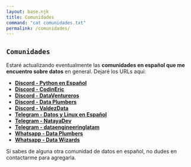 ```yaml
---
layout: base.njk
title: Comunidades
command: "cat comunidades.txt"
permalink: /comunidades/
---
```


## `Comunidades`

Estaré actualizando eventualmente las **comunidades en español que me encuentro sobre datos** en general. Dejaré los URLs aquí:

- **[Discord - Python en Español](https://discord.gg/hablemospython)**
- **[Discord - CodinEric](https://discord.gg/swNqzuHY)**
- **[Discord - DataVentureros](https://discord.gg/aD5rx5dJ)**
- **[Discord - Data Plumbers](https://discord.gg/Y9rz2HmY)**
- **[Discord - ValdezData](https://discord.gg/xFWcWP7R)**
- **[Telegram - Datos y Linux en Español](https://t.me/gnulinuxespanol)**
- **[Telegram - NatayaDev](https://t.me/natayadevcomunidad)**
- **[Telegram - dataengineeringlatam](https://t.me/dataengineeringlatam)**
- **[Whatsapp - Data Plumbers](https://chat.whatsapp.com/FgSG0WaXDbKGHzn0uXWl3k)**
- **[Whatsapp - Data Wizards](https://chat.whatsapp.com/FkmZYTC0ZcvGlAJX26qXqZ)**

Si sabes de alguna otra comunidad de datos en español, no dudes en contactarme para agregarla.
